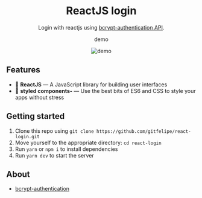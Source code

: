 <h1 align="center">
<br>
<br>
ReactJS login
</h1>

<p align="center">Login with reactjs using <a href="https://github.com/gitfelipe/bcrypt-authentication">bcrypt-authentication API</a>.</p>

<div align="center">
  <p align="center">demo</p>
  <img src="https://i.ibb.co/hFCSCPF/react-login-online-video-cutterc.gif" alt="demo">
</div>

## Features

- 💙 **ReactJS** — A JavaScript library for building user interfaces
- 💅 **styled components-** — Use the best bits of ES6 and CSS to style your apps without stress

## Getting started

1. Clone this repo using `git clone https://github.com/gitfelipe/react-login.git`
2. Move yourself to the appropriate directory: `cd react-login`
3. Run `yarn` or `npm i` to install dependencies
4. Run `yarn dev` to start the server

## About

- [bcrypt-authentication](https://github.com/gitfelipe/bcrypt-authentication)
